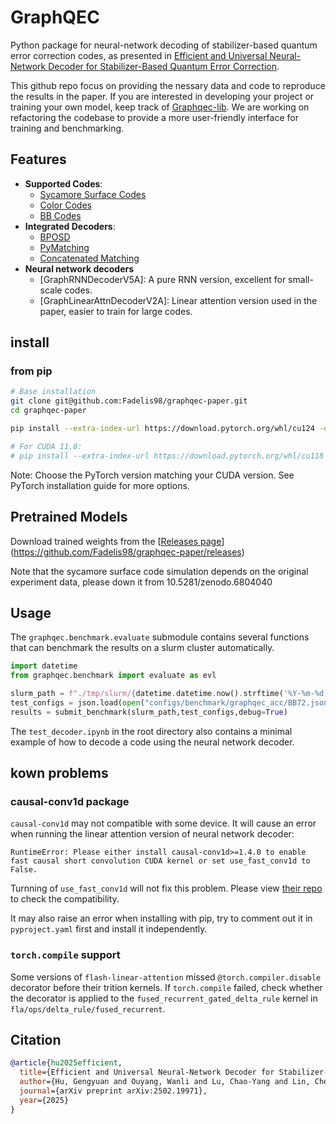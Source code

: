 # GraphQEC

Python package for neural-network decoding of stabilizer-based quantum error correction codes, as presented in [Efficient and Universal Neural-Network Decoder for Stabilizer-Based Quantum Error Correction](https://arxiv.org/abs/2502.19971).

This github repo focus on providing the nessary data and code to reproduce the results in the paper. If you are interested in developing your project or training your own model, keep track of [Graphqec-lib](https://github.com/Fadelis98/GraphQEC-lib). We are working on refactoring the codebase to provide a more user-friendly interface for training and benchmarking.

## Features

- **Supported Codes**:
  - [Sycamore Surface Codes](https://doi.org/10.5281/zenodo.6804040)
  - [Color Codes](https://github.com/seokhyung-lee/color-code-stim)
  - [BB Codes](https://github.com/gongaa/SlidingWindowDecoder)
- **Integrated Decoders**:
  - [BPOSD](https://github.com/quantumgizmos/ldpc)
  - [PyMatching](https://github.com/oscarhiggott/PyMatching)
  - [Concatenated Matching](https://github.com/seokhyung-lee/color-code-stim)
- **Neural network decoders**
  - [GraphRNNDecoderV5A]: A pure RNN version, excellent for small-scale codes.
  - [GraphLinearAttnDecoderV2A]: Linear attention version used in the paper, easier to train for large codes.

## install

### from pip
```bash
# Base installation
git clone git@github.com:Fadelis98/graphqec-paper.git
cd graphqec-paper

pip install --extra-index-url https://download.pytorch.org/whl/cu124 -e .

# For CUDA 11.8:
# pip install --extra-index-url https://download.pytorch.org/whl/cu118 -e .
```

Note: Choose the PyTorch version matching your CUDA version. See PyTorch installation guide for more options.

## Pretrained Models
Download trained weights from the [[Releases page](https://github.com/Fadelis98/graphqec-paper/release)](https://github.com/Fadelis98/graphqec-paper/releases)

Note that the sycamore surface code simulation depends on the original experiment data, please down it from 10.5281/zenodo.6804040

## Usage

The `graphqec.benchmark.evaluate` submodule contains several functions that can benchmark the results on a slurm cluster automatically.

```python
import datetime
from graphqec.benchmark import evaluate as evl

slurm_path = f"./tmp/slurm/{datetime.datetime.now().strftime('%Y-%m-%d')}"
test_configs = json.load(open("configs/benchmark/graphqec_acc/BB72.json",'r'))
results = submit_benchmark(slurm_path,test_configs,debug=True)
```

The `test_decoder.ipynb` in the root directory also contains a minimal example of how to decode a code using the neural network decoder.

## kown problems

### causal-conv1d package
`causal-conv1d` may not compatible with some device. It will cause an error when running the linear attention version of neural network decoder:
```
RuntimeError: Please either install causal-conv1d>=1.4.0 to enable fast causal short convolution CUDA kernel or set use_fast_conv1d to False.
```
Turnning of `use_fast_conv1d` will not fix this problem. Please view [their repo](https://github.com/Dao-AILab/causal-conv1d/tree/main) to check the compatibility.

It may also raise an error when installing with pip, try to comment out it in `pyproject.yaml` first and install it independently.

### `torch.compile` support

Some versions of `flash-linear-attention` missed `@torch.compiler.disable` decorator before their trition kernels. If `torch.compile` failed, check whether the decorator is applied to the `fused_recurrent_gated_delta_rule` kernel in `fla/ops/delta_rule/fused_recurrent`.


## Citation

```bibtex
@article{hu2025efficient,
  title={Efficient and Universal Neural-Network Decoder for Stabilizer-Based Quantum Error Correction},
  author={Hu, Gengyuan and Ouyang, Wanli and Lu, Chao-Yang and Lin, Chen and Zhong, Han-Sen},
  journal={arXiv preprint arXiv:2502.19971},
  year={2025}
}
```
